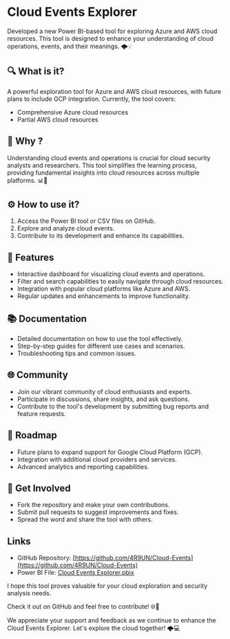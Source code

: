 
# Cloud Events Explorer

Developed a new Power BI-based tool for exploring Azure and AWS cloud resources. This tool is designed to enhance your understanding of cloud operations, events, and their meanings. 🌩️💡

## 🔍 What is it?

A powerful exploration tool for Azure and AWS cloud resources, with future plans to include GCP integration. Currently, the tool covers:
- Comprehensive Azure cloud resources
- Partial AWS cloud resources

## 🔎 Why ?

Understanding cloud events and operations is crucial for cloud security analysts and researchers. This tool simplifies the learning process, providing fundamental insights into cloud resources across multiple platforms. 📊🔐

## ⚙️ How to use it?

1. Access the Power BI tool or CSV files on GitHub.
2. Explore and analyze cloud events.
3. Contribute to its development and enhance its capabilities.

## 🌟 Features

- Interactive dashboard for visualizing cloud events and operations.
- Filter and search capabilities to easily navigate through cloud resources.
- Integration with popular cloud platforms like Azure and AWS.
- Regular updates and enhancements to improve functionality.

## 📚 Documentation

- Detailed documentation on how to use the tool effectively.
- Step-by-step guides for different use cases and scenarios.
- Troubleshooting tips and common issues.

## 🌐 Community

- Join our vibrant community of cloud enthusiasts and experts.
- Participate in discussions, share insights, and ask questions.
- Contribute to the tool's development by submitting bug reports and feature requests.

## 🚀 Roadmap

- Future plans to expand support for Google Cloud Platform (GCP).
- Integration with additional cloud providers and services.
- Advanced analytics and reporting capabilities.

## 📢 Get Involved

- Fork the repository and make your own contributions.
- Submit pull requests to suggest improvements and fixes.
- Spread the word and share the tool with others.

## Links

- GitHub Repository: [https://github.com/4R9UN/Cloud-Events](https://github.com/4R9UN/Cloud-Events)
- Power BI File: [Cloud Events Explorer.pbix](https://github.com/4R9UN/Cloud-Events/blob/main/Cloud%20Events%20Explorer%20.pbix)

I hope this tool proves valuable for your cloud exploration and security analysis needs.

Check it out on GitHub and feel free to contribute! 🌐🔧


We appreciate your support and feedback as we continue to enhance the Cloud Events Explorer. Let's explore the cloud together! 🌩️💻
